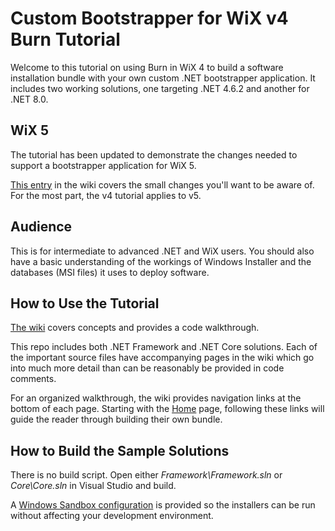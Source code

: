 # Custom Bootstrapper for WiX v4 Burn Tutorial

Welcome to this tutorial on using Burn in WiX 4 to build a software installation bundle with your own custom .NET bootstrapper application. It includes two working solutions, one targeting .NET 4.6.2 and another for .NET 8.0.

## WiX 5

The tutorial has been updated to demonstrate the changes needed to support a bootstrapper application for WiX 5.

[This entry](https://github.com/rsmart8452/Wix4BurnTutorial/wiki/Wix-5) in the wiki covers the small changes you'll want to be aware of. For the most part, the v4 tutorial applies to v5.

## Audience

This is for intermediate to advanced .NET and WiX users. You should also have a basic understanding of the workings of Windows Installer and the databases (MSI files) it uses to deploy software.

## How to Use the Tutorial

[The wiki](https://github.com/rsmart8452/Wix4BurnTutorial/wiki) covers concepts and provides a code walkthrough.

This repo includes both .NET Framework and .NET Core solutions. Each of the important source files have accompanying pages in the wiki which go into much more detail than can be reasonably be provided in code comments.

For an organized walkthrough, the wiki provides navigation links at the bottom of each page. Starting with the [Home](https://github.com/rsmart8452/Wix4BurnTutorial/wiki) page, following these links will guide the reader through building their own bundle.

## How to Build the Sample Solutions

There is no build script. Open either _Framework\Framework.sln_ or _Core\Core.sln_ in Visual Studio and build.

A [Windows Sandbox configuration](https://github.com/rsmart8452/Wix4BurnTutorial/wiki/Windows-Sandbox-Configuration) is provided so the installers can be run without affecting your development environment.
